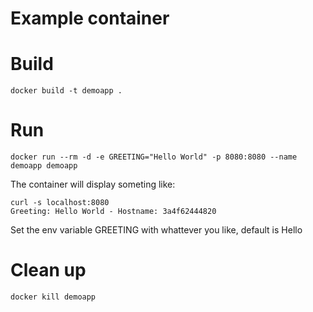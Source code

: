 # Example container

# Build

```
docker build -t demoapp . 
```

# Run

```
docker run --rm -d -e GREETING="Hello World" -p 8080:8080 --name demoapp demoapp 
```

The container will display someting like:

```
curl -s localhost:8080
Greeting: Hello World - Hostname: 3a4f62444820
```

Set the env variable GREETING with whattever you like, default is Hello

# Clean up

```
docker kill demoapp
```




